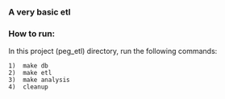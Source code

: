 ### A very basic etl


### How to run:
In this project (peg_etl) directory, run the following commands:

    1)  make db
    2)  make etl
    3)  make analysis
    4)  cleanup
   

